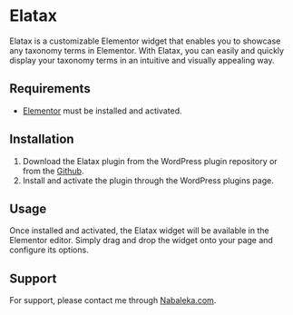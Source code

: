 # Elatax

Elatax is a customizable Elementor widget that enables you to showcase any taxonomy terms in Elementor. With Elatax, you can easily and quickly display your taxonomy terms in an intuitive and visually appealing way.

## Requirements

- [Elementor](https://elementor.com/) must be installed and activated.

## Installation

1. Download the Elatax plugin from the WordPress plugin repository or from the [Github](https://github.com/Thelastpoet/elatax.git).
2. Install and activate the plugin through the WordPress plugins page.

## Usage

Once installed and activated, the Elatax widget will be available in the Elementor editor. Simply drag and drop the widget onto your page and configure its options.

## Support

For support, please contact me through [Nabaleka.com](https://nabalela.com).